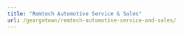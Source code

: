 ```yaml
---
title: "Remtech Automotive Service & Sales"
url: /georgetown/remtech-automotive-service-and-sales/
---
```

